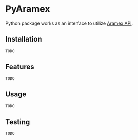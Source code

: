 # PyAramex

Python package works as an interface to utilize [Aramex API](https://www.aramex.com/us/en/developers-solution-center/aramex-apis).


## Installation
```
TODO
```

## Features
```
TODO
```

## Usage
```
TODO
```

## Testing
```
TODO
```
